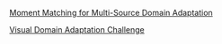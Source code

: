 

  [Moment Matching for Multi-Source Domain Adaptation](http://ai.bu.edu/M3SDA/)
  
  [Visual Domain Adaptation Challenge](http://ai.bu.edu/visda-2019/)
